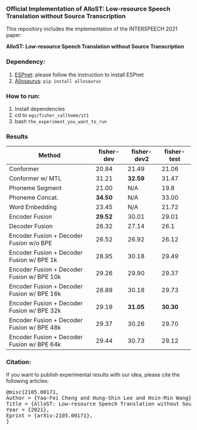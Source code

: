 ### Official Implementation of AlloST: Low-resource Speech Translation without Source Transcription

This repository includes the implementation of the INTERSPEECH 2021 paper:

**AlloST: Low-resource Speech Translation without Source Transcription**

### Dependency:
  1. [ESPnet](https://github.com/espnet/espnet): please follow the instruction to install ESPnet
  2. [Allosaurus](https://github.com/xinjli/allosaurus): `pip install allosaurus`

### How to run:
  1. Install dependencies
  2. cd to `egs/fisher_callhome/st1`
  3. bash `the_experiment_you_want_to_run`

### Results

| Method | fisher-dev | fisher-dev2 | fisher-test |
| ----- | ----------- | ----------- | ----------- |
| Conformer | 20.84 | 21.49 | 21.06 |
| Conformer w/ MTL | 31.21 | **32.59** | 31.47 |
| Phoneme Segment | 21.00 | N/A | 19.8 |
| Phoneme Concat. | **34.50** | N/A | 33.00 |
| Word Embedding | 23.45| N/A | 21.72 |
| Encoder Fusion | **29.52** | 30.01 | 29.01|
| Decoder Fusion | 26.32 | 27.14 | 26.1 |
| Encoder Fusion + Decoder Fusion w/o BPE| 26.52 | 26.92 | 26.12 |
| Encoder Fusion + Decoder Fusion w/ BPE 1k | 28.95 | 30.18 | 29.49 |
| Encoder Fusion + Decoder Fusion w/ BPE 10k | 29.26 | 29.90 | 29.37 |
| Encoder Fusion + Decoder Fusion w/ BPE 16k | 28.89 | 30.18 | 29.73 |
| Encoder Fusion + Decoder Fusion w/ BPE 32k | 29.19 | **31.05** | **30.30** |
| Encoder Fusion + Decoder Fusion w/ BPE 48k | 29.37 | 30.26 | 29.70 |
| Encoder Fusion + Decoder Fusion w/ BPE 64k | 29.44 | 30.73 | 29.12 |

### Citation:
If you want to publish experimental results with our idea, please cite the following articles:

<pre>
@misc{2105.00171,
Author = {Yao-Fei Cheng and Hung-Shin Lee and Hsin-Min Wang},
Title = {AlloST: Low-resource Speech Translation without Source Transcription},
Year = {2021},
Eprint = {arXiv:2105.00171},
}
</pre>